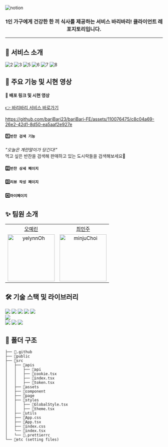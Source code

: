 ![notion](https://github.com/bariBari23/bariBari-FE/assets/110076475/457fcda2-5b80-4910-81e9-78986d272336)

<div align="center">

  ### 1인 가구에게 건강한 한 끼 식사를 제공하는 서비스 바리바리! 클라이언트 레포지토리입니다. 
</div>

-----

## 🎁 서비스 소개
![2](https://github.com/bariBari23/bariBari-FE/assets/110076475/516b60c4-4136-4646-9234-3b3ea97d2f2f)
![3](https://github.com/bariBari23/bariBari-FE/assets/110076475/4d847522-663d-4bcf-a774-db8c9665f41d)
![5](https://github.com/bariBari23/bariBari-FE/assets/110076475/1cf51818-7e0d-4d80-9dcd-711ae61a381a)
![6](https://github.com/bariBari23/bariBari-FE/assets/110076475/1f49bb1d-f928-46a0-93a0-4f09a8eb643c)
![7](https://github.com/bariBari23/bariBari-FE/assets/110076475/4796504d-f87f-41be-bcfc-99bb68ad7e80)
![8](https://github.com/bariBari23/bariBari-FE/assets/110076475/cd4c322c-93b6-45df-af2b-de7d5d38cec9)


## 👀 주요 기능 및 시현 영상

#### 📌 배포 링크 및 시현 영상
[👉 바리바리 서비스 바로가기](https://www.baribari.store)

https://github.com/bariBari23/bariBari-FE/assets/110076475/c8c04a69-26e2-42d1-8d50-ea5aaf2e927e


#### 1️⃣`반찬 검색 기능`
_"오늘은 계란말이가 당긴다!"_ <br>
먹고 싶은 반찬을 검색해 판매하고 있는 도시락들을 검색해보세요🧐
#### 2️⃣`반찬 상세 페이지`
#### 3️⃣`리뷰 작성 페이지`
#### 4️⃣`마이페이지`


## ✨ 팀원 소개

<table>
  <tr align="center">
    <td><a href="https://github.com/YelynnOh">오예린</a></td>
    <td><a href="https://github.com/hmuri">최민주</a></td>
  </tr>
  <tr align="center">
    <td><img src="https://avatars.githubusercontent.com/u/110076475?v=4" alt="yelynnOh" width="150" height="150"></td>
    <td><img src="https://avatars.githubusercontent.com/u/113418916?v=4" alt="minjuChoi" width="150" height="150"></td>
  </tr>
</table>


## 🛠 기술 스택 및 라이브러리
<div> 
  <img src="https://img.shields.io/badge/typescript-3178C6?style=for-the-badge&logo=typescript&logoColor=white"> 
  <img src="https://img.shields.io/badge/react-61DAFB?style=for-the-badge&logo=react&logoColor=black"> 
  <img src="https://img.shields.io/badge/recoil-3578E5?style=for-the-badge&logo=recoil&logoColor=white">
  <img src="https://img.shields.io/badge/reactQuery-FF4154?style=for-the-badge&logo=reactQuery&logoColor=white">
  <img src="https://img.shields.io/badge/reactHookForm-EC5990?style=for-the-badge&logo=reactHookForm&logoColor=white">
  <br>
  
  <img src="https://img.shields.io/badge/StyledComponents-DB7093?style=for-the-badge&logo=StyledComponents&logoColor=white"> 
  <br>
  
  <img src="https://img.shields.io/badge/github-181717?style=for-the-badge&logo=github&logoColor=white">
  <img src="https://img.shields.io/badge/notion-000000?style=for-the-badge&logo=notion&logoColor=white">
  <img src="https://img.shields.io/badge/postman-FF6C37?style=for-the-badge&logo=postman&logoColor=white">

  <br>
</div>



## 🧩 폴더 구조

```
├── 📁.github
├── 📁public
├── 📁src
│   ├── 📁apis
│   │   ├── 📁api
│   │   ├── 📄cookie.tsx
│   │   ├── 📄index.tsx
│   │   ├── 📄token.tsx
│   ├── 📁assets
│   ├── 📁component
│   ├── 📁page
│   ├── 📁styles
│   │   ├── 📄GlobalStyle.tsx
│   │   ├── 📄theme.tsx
│   ├── 📁utils
│   ├── 📄App.css
│   ├── 📄App.tsx
│   ├── 📄index.css
│   └── 📄index.tsx
│   └── 📄.prettierrc
└── 📜etc (setting files)
```



